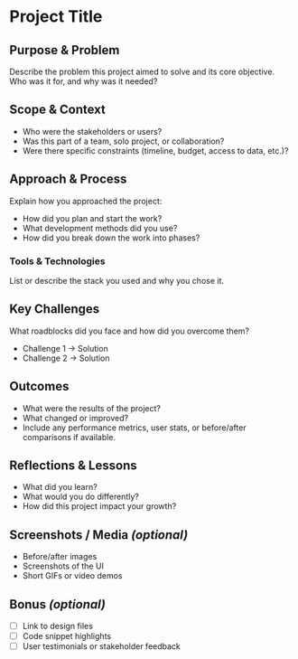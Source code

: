 # Project Title

## Purpose & Problem
Describe the problem this project aimed to solve and its core objective.  
Who was it for, and why was it needed?

## Scope & Context
- Who were the stakeholders or users?
- Was this part of a team, solo project, or collaboration?
- Were there specific constraints (timeline, budget, access to data, etc.)?

## Approach & Process
Explain how you approached the project:
- How did you plan and start the work?
- What development methods did you use?
- How did you break down the work into phases?

### Tools & Technologies
List or describe the stack you used and why you chose it.

## Key Challenges
What roadblocks did you face and how did you overcome them?
- Challenge 1 → Solution
- Challenge 2 → Solution

## Outcomes
- What were the results of the project?
- What changed or improved?
- Include any performance metrics, user stats, or before/after comparisons if available.

## Reflections & Lessons
- What did you learn?
- What would you do differently?
- How did this project impact your growth?

## Screenshots / Media *(optional)*
- Before/after images
- Screenshots of the UI
- Short GIFs or video demos

## Bonus *(optional)*
- [ ] Link to design files
- [ ] Code snippet highlights
- [ ] User testimonials or stakeholder feedback
